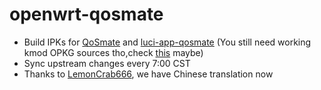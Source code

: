# openwrt-qosmate

- Build IPKs for [QoSmate](https://github.com/hudra0/qosmate) and [luci-app-qosmate](https://github.com/hudra0/luci-app-qosmate) (You still need working kmod OPKG sources tho,check [this](https://blog.118112.xyz/article/7f8082f4-ca2c-431e-a532-70ff017aa999) maybe)
- Sync upstream changes every 7:00 CST
- Thanks to [LemonCrab666](https://github.com/hudra0/qosmate/issues/2#issuecomment-2399139797), we have Chinese translation now